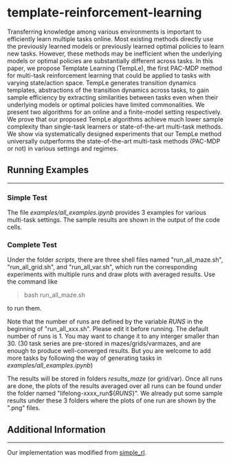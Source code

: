 # template-reinforcement-learning

Transferring knowledge among various environments is important to efficiently learn multiple tasks online. Most existing methods directly use the previously learned models or previously learned optimal policies to learn new tasks. However, these methods may be inefficient when the underlying models or optimal policies are substantially different across tasks. In this paper, we propose Template Learning (TempLe), the first PAC-MDP method for multi-task reinforcement learning that could be applied to tasks with varying state/action space. TempLe generates transition dynamics templates, abstractions of the transition dynamics across tasks, to gain sample efficiency by extracting similarities between tasks even when their underlying models or optimal policies have limited commonalities. We present two algorithms for an online and a finite-model setting respectively. We prove that our proposed TempLe algorithms achieve much lower sample complexity than single-task learners or state-of-the-art multi-task methods. We show via systematically designed experiments that our TempLe method universally outperforms the state-of-the-art multi-task methods (PAC-MDP or not) in various settings and regimes. 

## **Running Examples**

---

### Simple Test

The file *examples/all_examples.ipynb* provides 3 examples for various multi-task settings. The sample results are shown in the output of the code cells. 

### Complete Test

Under the folder *scripts*, there are three shell files named "run_all_maze.sh", "run_all_grid.sh", and "run_all_var.sh", which run the corresponding experiments with multiple runs and draw plots with averaged results. Use the command like

> bash run_all_maze.sh

to run them. 

Note that the number of runs are defined by the variable *RUNS* in the beginning of "run_all_xxx.sh". Please edit it before running. The default number of runs is 1. You may want to change it to any interger smaller than 30. (30 task series are pre-stored in mazes/grids/varmazes, and are enough to produce well-converged results. But you are welcome to add more tasks by following the way of generating tasks in *examples/all_examples.ipynb*)

The results will be stored in folders *results_maze* (or grid/var).  Once all runs are done, the plots of the results averaged over all runs can be found under the folder named "lifelong-xxxx_run${*RUNS*}". We already put some sample results under these 3 folders where the plots of one run are shown by the ".png" files.

## Additional Information

---

Our implementation was modified from [simple_rl](<https://github.com/david-abel/simple_rl/tree/master/simple_rl>). 

